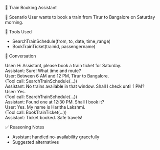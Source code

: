 
🚆 Train Booking Assistant

🧠 Scenario
User wants to book a train from Tirur to Bangalore on Saturday morning.

🔧 Tools Used
- SearchTrainSchedule(from, to, date, time_range)
- BookTrainTicket(trainid, passengername)

💬 Conversation

User: Hi Assistant, please book a train ticket for Saturday.  
Assistant: Sure! What time and route?  
User: Between 6 AM and 12 PM, Tirur to Bangalore.  
(Tool call: SearchTrainSchedule(...))  
Assistant: No trains available in that window. Shall I check until 1 PM?  
User: Yes.  
(Tool call: SearchTrainSchedule(...))  
Assistant: Found one at 12:30 PM. Shall I book it?  
User: Yes. My name is Haritha Lakshmi.  
(Tool call: BookTrainTicket(...))  
Assistant: Ticket booked. Safe travels!

✅ Reasoning Notes
- Assistant handled no-availability gracefully  
- Suggested alternatives  
